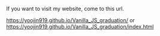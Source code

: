 If you want to visit my website, come to this url.

https://yoojin919.github.io/Vanilla_JS_graduation/
or
https://yoojin919.github.io/Vanilla_JS_graduation/index.html
